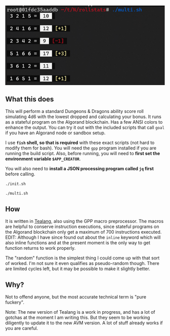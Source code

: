 ![scn](path.png)

## What this does

This will perform a standard Dungeons & Dragons ability score roll simulating 4d6 with the lowest dropped and calculating your bonus.
It runs as a stateful program on the Algorand blockchain. Has a few ANSI colors to enhance the output.
You can try it out with the included scripts that call `goal` if you have an Algorand node or sandbox setup.

I use **`fish` shell, so that is required** with these exact scripts (not hard to modify them for bash). You will need the `gpp` program installed if you are running the build script.
Also, before running, you will need to **first set the environment variable `$APP_CREATOR`**.

You will also need to **install a JSON processing program called `jq` first** before calling.

```shell
./init.sh
```

```shell
./multi.sh
```

## How

It is written in [Tealang](https://github.com/pzbitskiy/tealang), also using the GPP macro preprocessor.  The macros are helpful to conserve instruction executions, since stateful programs
on the Algorand blockchain only get a maximum of 700 instructions executed. EDIT: Although I have since found out about the `inline` keyword which will also inline functions and at the present moment is the only way to get function returns to work properly.

The "random" function is the simplest thing I could come up with that sort of worked. I'm not sure it even qualifies as pseudo-random though.  There are limited cycles left, but it may be possible to make it slightly better.

## Why?

Not to offend anyone, but the most accurate technical term is "pure fuckery".

Note: The new version of Tealang is a work in progress, and has a lot of gotchas at the moment I am writing this.  But they seem to be working
diligently to update it to the new AVM version.  A lot of stuff already works if you are careful.
